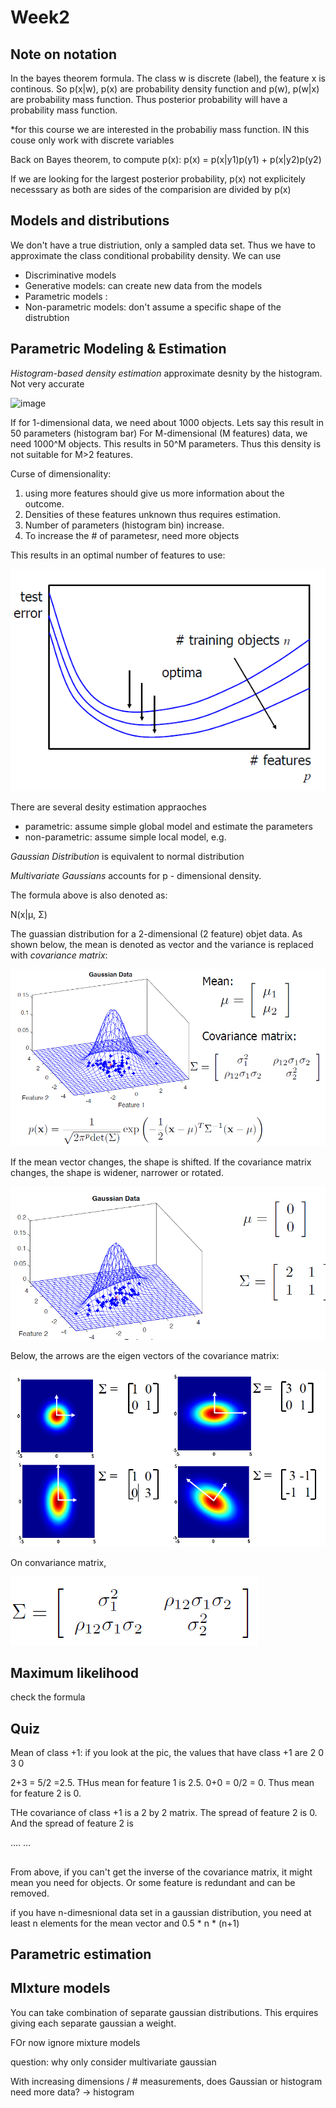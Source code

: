 # Week2

## Note on notation
In the bayes theorem formula. The class w is discrete (label), the feature x is continous. So
p(x|w), p(x) are probability density function and p(w), p(w|x) are probability mass function. Thus posterior probability will have a probability mass function. 

*for this course we are interested in the probabiliy mass function. IN this couse only work with discrete variables

Back on Bayes theorem, to compute p(x):
p(x) = p(x|y1)p(y1) + p(x|y2)p(y2)


If we are looking for the largest posterior probability, p(x) not explicitely necesssary as both are sides of the comparision are divided by p(x)

## Models and distributions
We don't have a true distriution, only a sampled data set. Thus we have to approximate the class conditional probability density. We can use

- Discriminative models
- Generative models: can create new data from the models
- Parametric models :
- Non-parametric models: don't assume a specific shape of the distrubtion

## Parametric Modeling & Estimation
<!-- Density estimation - uses non-parametic appraoch. -->
*Histogram-based density estimation* approximate desnity by the histogram. Not very accurate

![image](../../images/histogram_desnity_estimate.PNG)

If for 1-dimensional data, we need about 1000 objects. Lets say this result in 50 parameters (histogram bar)
For M-dimensional (M features) data, we need 1000^M objects. This results in 50^M parameters. Thus this density is not suitable for M>2 features.

Curse of dimensionality: 
1. using more features should give us more information about the outcome. 
2. Densities of these features unknown thus requires estimation. 
3. Number of parameters (histogram bin) increase. 
4. To increase the # of parametesr, need more objects

This results in an optimal number of features to use:

![image](../../images/curse_dimensionality.PNG)


There are several desity estimation appraoches

- parametric: assume simple global model and estimate the parameters
- non-parametric: assume simple local model, e.g.

*Gaussian Distribution* is equivalent to normal distribution




*Multivariate Gaussians* accounts for p - dimensional density.




The formula above is also denoted as:

N(x|μ, Σ)

The guassian distribution for a 2-dimensional (2 feature) objet data. As shown below, the mean is denoted as vector and the variance is replaced with *covariance matrix*:

![image](../../images/gaussian_2d.png)


If the mean vector changes, the shape is shifted. If the covariance matrix changes, the shape is widener, narrower or rotated.

![image](../../images/rotated_gaussian_2d.PNG)

Below, the arrows are the eigen vectors of the covariance matrix:

![image](../../images/more_gaussian_2d.PNG)

On convariance matrix, 

![image](../../images/covariance_matrix_structure.PNG)
## Maximum likelihood

check the formula

## Quiz
Mean of class +1: if you look at the pic, the values that have class +1 are
2  0
3  0

2+3 = 5/2 =2.5. THus mean for feature 1 is 2.5.
0+0 = 0/2 = 0.  Thus mean for feature 2 is 0.

THe covariance of class +1 is a 2 by 2 matrix. The spread of feature 2 is 0. And the spread of feature 2 is 



....
...

##
From above, if you can't get the inverse of the covariance matrix, it might mean you need for objects. Or some feature is redundant and can be removed.

if you have n-dimesnional data set in a gaussian distribution, you need at least n elements for the mean vector and 0.5 * n * (n+1)



 ## Parametric estimation

## MIxture models
You can take combination of separate gaussian distributions. This erquires giving each separate gaussian a weight. 

FOr now ignore mixture models

question: why only consider multivariate gaussian

With increasing dimensions / # measurements, does
Gaussian or histogram need more data? -> histogram